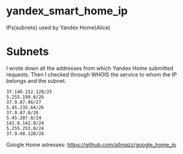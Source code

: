 # yandex_smart_home_ip
IPs(subnets) used by Yandex Home(Alice)
# Subnets
I wrote down all the addresses from which Yandex Home submitted requests. Then I checked through WHOIS the service to whom the IP belongs and the subnet.

```
37.140.152.128/25
5.255.199.0/26
37.9.87.96/27
5.45.235.64/26
37.9.87.0/26
5.45.207.0/24
141.8.142.0/24
5.255.253.0/24
37.9.68.128/26
```
Google Home adresses: https://github.com/allmazz/google_home_ip
